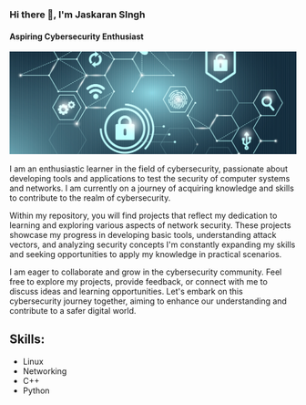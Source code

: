 ### Hi there 👋, I'm Jaskaran SIngh
#### Aspiring Cybersecurity Enthusiast
![Aspiring Cybersecurity Enthusiast | Tool Developer | Network Security ](https://github.com/singhjassie/singhjassie/blob/main/cyber-cropped.jpg)

I am an enthusiastic learner in the field of cybersecurity, passionate about developing tools and applications to test the security of computer systems and networks. I am currently on a journey of acquiring knowledge and skills to contribute to the realm of cybersecurity.

Within my repository, you will find projects that reflect my dedication to learning and exploring various aspects of network security. These projects showcase my progress in developing basic tools, understanding attack vectors, and analyzing security concepts
I'm constantly expanding my skills and seeking opportunities to apply my knowledge in practical scenarios.

I am eager to collaborate and grow in the cybersecurity community. Feel free to explore my projects, provide feedback, or connect with me to discuss ideas and learning opportunities. Let's embark on this cybersecurity journey together, aiming to enhance our understanding and contribute to a safer digital world.

## Skills:
- Linux
- Networking
- C++
- Python



